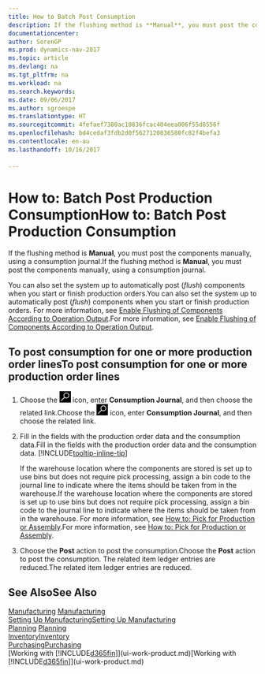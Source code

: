 ```yaml
---
title: How to Batch Post Consumption
description: If the flushing method is **Manual**, you must post the components manually, using a consumption journal.
documentationcenter: 
author: SorenGP
ms.prod: dynamics-nav-2017
ms.topic: article
ms.devlang: na
ms.tgt_pltfrm: na
ms.workload: na
ms.search.keywords: 
ms.date: 09/06/2017
ms.author: sgroespe
ms.translationtype: HT
ms.sourcegitcommit: 4fefaef7380ac10836fcac404eea006f55d8556f
ms.openlocfilehash: bd4cedaf3fdb2d0f5627120836580fc82f4befa3
ms.contentlocale: en-au
ms.lasthandoff: 10/16/2017

---
```

# <a name="how-to-batch-post-production-consumption"></a><span data-ttu-id="5f9b2-103">How to: Batch Post Production Consumption</span><span class="sxs-lookup"><span data-stu-id="5f9b2-103">How to: Batch Post Production Consumption</span></span>
<span data-ttu-id="5f9b2-104">If the flushing method is **Manual**, you must post the components manually, using a consumption journal.</span><span class="sxs-lookup"><span data-stu-id="5f9b2-104">If the flushing method is **Manual**, you must post the components manually, using a consumption journal.</span></span>

<span data-ttu-id="5f9b2-105">You can also set the system up to automatically post (*flush*) components when you start or finish production orders.</span><span class="sxs-lookup"><span data-stu-id="5f9b2-105">You can also set the system up to automatically post (*flush*) components when you start or finish production orders.</span></span> <span data-ttu-id="5f9b2-106">For more information, see [Enable Flushing of Components According to Operation Output](production-how-to-flush-components-according-to-operation-output.md).</span><span class="sxs-lookup"><span data-stu-id="5f9b2-106">For more information, see [Enable Flushing of Components According to Operation Output](production-how-to-flush-components-according-to-operation-output.md).</span></span>

## <a name="to-post-consumption-for-one-or-more-production-order-lines"></a><span data-ttu-id="5f9b2-107">To post consumption for one or more production order lines</span><span class="sxs-lookup"><span data-stu-id="5f9b2-107">To post consumption for one or more production order lines</span></span>  
1.  <span data-ttu-id="5f9b2-108">Choose the ![Search for Page or Report](media/ui-search/search_small.png "Search for Page or Report icon") icon, enter **Consumption Journal**, and then choose the related link.</span><span class="sxs-lookup"><span data-stu-id="5f9b2-108">Choose the ![Search for Page or Report](media/ui-search/search_small.png "Search for Page or Report icon") icon, enter **Consumption Journal**, and then choose the related link.</span></span>  
2.  <span data-ttu-id="5f9b2-109">Fill in the fields with the production order data and the consumption data.</span><span class="sxs-lookup"><span data-stu-id="5f9b2-109">Fill in the fields with the production order data and the consumption data.</span></span> [!INCLUDE[tooltip-inline-tip](includes/tooltip-inline-tip_md.md)]  

    <span data-ttu-id="5f9b2-110">If the warehouse location where the components are stored is set up to use bins but does not require pick processing, assign a bin code to the journal line to indicate where the items should be taken from in the warehouse.</span><span class="sxs-lookup"><span data-stu-id="5f9b2-110">If the warehouse location where the components are stored is set up to use bins but does not require pick processing, assign a bin code to the journal line to indicate where the items should be taken from in the warehouse.</span></span> <span data-ttu-id="5f9b2-111">For more information, see [How to: Pick for Production or Assembly](warehouse-how-to-pick-for-production.md).</span><span class="sxs-lookup"><span data-stu-id="5f9b2-111">For more information, see [How to: Pick for Production or Assembly](warehouse-how-to-pick-for-production.md).</span></span>  
3.  <span data-ttu-id="5f9b2-112">Choose the **Post** action to post the consumption.</span><span class="sxs-lookup"><span data-stu-id="5f9b2-112">Choose the **Post** action to post the consumption.</span></span> <span data-ttu-id="5f9b2-113">The related item ledger entries are reduced.</span><span class="sxs-lookup"><span data-stu-id="5f9b2-113">The related item ledger entries are reduced.</span></span>

## <a name="see-also"></a><span data-ttu-id="5f9b2-114">See Also</span><span class="sxs-lookup"><span data-stu-id="5f9b2-114">See Also</span></span>  
<span data-ttu-id="5f9b2-115">[Manufacturing](production-manage-manufacturing.md)  </span><span class="sxs-lookup"><span data-stu-id="5f9b2-115">[Manufacturing](production-manage-manufacturing.md)  </span></span>  
[<span data-ttu-id="5f9b2-116">Setting Up Manufacturing</span><span class="sxs-lookup"><span data-stu-id="5f9b2-116">Setting Up Manufacturing</span></span>](production-configure-production-processes.md)  
<span data-ttu-id="5f9b2-117">[Planning](production-planning.md)    </span><span class="sxs-lookup"><span data-stu-id="5f9b2-117">[Planning](production-planning.md)    </span></span>  
[<span data-ttu-id="5f9b2-118">Inventory</span><span class="sxs-lookup"><span data-stu-id="5f9b2-118">Inventory</span></span>](inventory-manage-inventory.md)  
[<span data-ttu-id="5f9b2-119">Purchasing</span><span class="sxs-lookup"><span data-stu-id="5f9b2-119">Purchasing</span></span>](purchasing-manage-purchasing.md)  
<span data-ttu-id="5f9b2-120">[Working with [!INCLUDE[d365fin](includes/d365fin_md.md)]](ui-work-product.md)</span><span class="sxs-lookup"><span data-stu-id="5f9b2-120">[Working with [!INCLUDE[d365fin](includes/d365fin_md.md)]](ui-work-product.md)</span></span>

